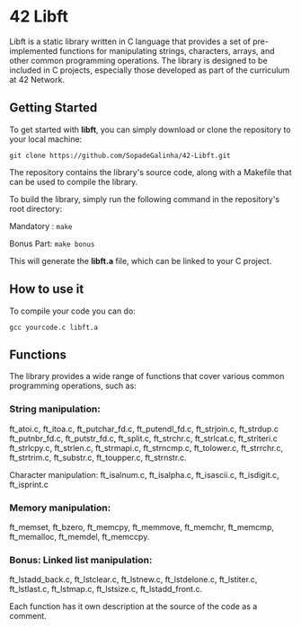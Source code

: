 
# <h1>42 Libft</h1>


Libft is a static library written in C language that provides a set of pre-implemented functions for manipulating strings, characters, arrays, and other common programming operations. The library is designed to be included in C projects, especially those developed as part of the curriculum at 42 Network.

## Getting Started

To get started with **libft**, you can simply download or clone the repository to your local machine:

`git clone https://github.com/SopadeGalinha/42-Libft.git`

The repository contains the library's source code, along with a Makefile that can be used to compile the library.

To build the library, simply run the following command in the repository's root directory:

Mandatory : `make`

Bonus Part: `make bonus`

This will generate the **libft.a** file, which can be linked to your C project.

## How to use it

To compile your code you can do: 

`gcc yourcode.c libft.a`

## Functions

The library provides a wide range of functions that cover various common programming operations, such as:

### String manipulation:

ft_atoi.c, ft_itoa.c, ft_putchar_fd.c, ft_putendl_fd.c, ft_strjoin.c, ft_strdup.c
ft_putnbr_fd.c, ft_putstr_fd.c, ft_split.c, ft_strchr.c, ft_strlcat.c, ft_striteri.c
ft_strlcpy.c, ft_strlen.c, ft_strmapi.c, ft_strncmp.c, ft_tolower.c,
ft_strrchr.c, ft_strtrim.c, ft_substr.c, ft_toupper.c, ft_strnstr.c.

Character manipulation:
ft_isalnum.c, ft_isalpha.c, ft_isascii.c, ft_isdigit.c, ft_isprint.c

### Memory manipulation:

ft_memset, ft_bzero, ft_memcpy,
ft_memmove, ft_memchr, ft_memcmp,
ft_memalloc, ft_memdel, ft_memccpy.

### Bonus: Linked list manipulation:

ft_lstadd_back.c, ft_lstclear.c, ft_lstnew.c,
ft_lstdelone.c, ft_lstiter.c, ft_lstlast.c,
ft_lstmap.c, ft_lstsize.c, ft_lstadd_front.c.

Each function has it own description at the source of the code as a comment.
